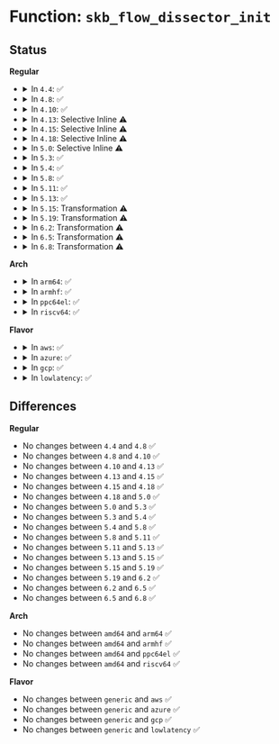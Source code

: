 # Function: <code>skb_flow_dissector_init</code>

## Status
<b>Regular</b>
<ul>
<li>
<details>
<summary>In <code>4.4</code>: ✅</summary>

```c
void skb_flow_dissector_init(struct flow_dissector *flow_dissector, const struct flow_dissector_key *key, unsigned int key_count);
```

**Collision:** Unique Global

**Inline:** No

**Transformation:** False

**Instances:**

```
In net/core/flow_dissector.c (ffffffff817115d0)
Location: net/core/flow_dissector.c:41
Inline: False
Direct callers:
  - net/core/flow_dissector.c:init_default_flow_dissectors
  - net/core/flow_dissector.c:init_default_flow_dissectors
```
**Symbols:**

```
ffffffff817115d0-ffffffff81711676: skb_flow_dissector_init (STB_GLOBAL)
```
</details>
</li>
<li>
<details>
<summary>In <code>4.8</code>: ✅</summary>

```c
void skb_flow_dissector_init(struct flow_dissector *flow_dissector, const struct flow_dissector_key *key, unsigned int key_count);
```

**Collision:** Unique Global

**Inline:** No

**Transformation:** False

**Instances:**

```
In net/core/flow_dissector.c (ffffffff81778f10)
Location: net/core/flow_dissector.c:28
Inline: False
Direct callers:
  - net/core/flow_dissector.c:init_default_flow_dissectors
  - net/core/flow_dissector.c:init_default_flow_dissectors
  - net/core/flow_dissector.c:init_default_flow_dissectors
```
**Symbols:**

```
ffffffff81778f10-ffffffff81778fb6: skb_flow_dissector_init (STB_GLOBAL)
```
</details>
</li>
<li>
<details>
<summary>In <code>4.10</code>: ✅</summary>

```c
void skb_flow_dissector_init(struct flow_dissector *flow_dissector, const struct flow_dissector_key *key, unsigned int key_count);
```

**Collision:** Unique Global

**Inline:** No

**Transformation:** False

**Instances:**

```
In net/core/flow_dissector.c (ffffffff817a6060)
Location: net/core/flow_dissector.c:30
Inline: False
Direct callers:
  - net/core/flow_dissector.c:init_default_flow_dissectors
  - net/core/flow_dissector.c:init_default_flow_dissectors
  - net/core/flow_dissector.c:init_default_flow_dissectors
```
**Symbols:**

```
ffffffff817a6060-ffffffff817a610f: skb_flow_dissector_init (STB_GLOBAL)
```
</details>
</li>
<li>
<details>
<summary>In <code>4.13</code>: Selective Inline ⚠️</summary>

```c
void skb_flow_dissector_init(struct flow_dissector *flow_dissector, const struct flow_dissector_key *key, unsigned int key_count);
```

**Collision:** Unique Global

**Inline:** Selective

**Transformation:** False

**Instances:**

```
In net/core/flow_dissector.c (ffffffff817c4910)
Location: net/core/flow_dissector.c:31
Inline: True
Direct callers:
  - net/core/flow_dissector.c:init_default_flow_dissectors
  - net/core/flow_dissector.c:init_default_flow_dissectors
  - net/core/flow_dissector.c:init_default_flow_dissectors
```
**Symbols:**

```
ffffffff817c4910-ffffffff817c49bf: skb_flow_dissector_init (STB_GLOBAL)
```
</details>
</li>
<li>
<details>
<summary>In <code>4.15</code>: Selective Inline ⚠️</summary>

```c
void skb_flow_dissector_init(struct flow_dissector *flow_dissector, const struct flow_dissector_key *key, unsigned int key_count);
```

**Collision:** Unique Global

**Inline:** Selective

**Transformation:** False

**Instances:**

```
In net/core/flow_dissector.c (ffffffff8183e220)
Location: net/core/flow_dissector.c:34
Inline: True
Direct callers:
  - net/core/flow_dissector.c:init_default_flow_dissectors
  - net/core/flow_dissector.c:init_default_flow_dissectors
  - net/core/flow_dissector.c:init_default_flow_dissectors
```
**Symbols:**

```
ffffffff8183e220-ffffffff8183e2cf: skb_flow_dissector_init (STB_GLOBAL)
```
</details>
</li>
<li>
<details>
<summary>In <code>4.18</code>: Selective Inline ⚠️</summary>

```c
void skb_flow_dissector_init(struct flow_dissector *flow_dissector, const struct flow_dissector_key *key, unsigned int key_count);
```

**Collision:** Unique Global

**Inline:** Selective

**Transformation:** False

**Instances:**

```
In net/core/flow_dissector.c (ffffffff81888a80)
Location: net/core/flow_dissector.c:35
Inline: True
Direct callers:
  - net/core/flow_dissector.c:init_default_flow_dissectors
  - net/core/flow_dissector.c:init_default_flow_dissectors
  - net/core/flow_dissector.c:init_default_flow_dissectors
```
**Symbols:**

```
ffffffff81888a80-ffffffff81888b30: skb_flow_dissector_init (STB_GLOBAL)
```
</details>
</li>
<li>
<details>
<summary>In <code>5.0</code>: Selective Inline ⚠️</summary>

```c
void skb_flow_dissector_init(struct flow_dissector *flow_dissector, const struct flow_dissector_key *key, unsigned int key_count);
```

**Collision:** Unique Global

**Inline:** Selective

**Transformation:** False

**Instances:**

```
In net/core/flow_dissector.c (ffffffff818a9660)
Location: net/core/flow_dissector.c:38
Inline: True
Direct callers:
  - net/core/flow_dissector.c:init_default_flow_dissectors
  - net/core/flow_dissector.c:init_default_flow_dissectors
  - net/core/flow_dissector.c:init_default_flow_dissectors
```
**Symbols:**

```
ffffffff818a9660-ffffffff818a9710: skb_flow_dissector_init (STB_GLOBAL)
```
</details>
</li>
<li>
<details>
<summary>In <code>5.3</code>: ✅</summary>

```c
void skb_flow_dissector_init(struct flow_dissector *flow_dissector, const struct flow_dissector_key *key, unsigned int key_count);
```

**Collision:** Unique Global

**Inline:** No

**Transformation:** False

**Instances:**

```
In net/core/flow_dissector.c (ffffffff818f47a0)
Location: net/core/flow_dissector.c:43
Inline: False
Direct callers:
  - net/core/flow_dissector.c:init_default_flow_dissectors
  - net/core/flow_dissector.c:init_default_flow_dissectors
  - net/core/flow_dissector.c:init_default_flow_dissectors
```
**Symbols:**

```
ffffffff818f47a0-ffffffff818f4832: skb_flow_dissector_init (STB_GLOBAL)
```
</details>
</li>
<li>
<details>
<summary>In <code>5.4</code>: ✅</summary>

```c
void skb_flow_dissector_init(struct flow_dissector *flow_dissector, const struct flow_dissector_key *key, unsigned int key_count);
```

**Collision:** Unique Global

**Inline:** No

**Transformation:** False

**Instances:**

```
In net/core/flow_dissector.c (ffffffff81926750)
Location: net/core/flow_dissector.c:43
Inline: False
Direct callers:
  - net/core/flow_dissector.c:init_default_flow_dissectors
  - net/core/flow_dissector.c:init_default_flow_dissectors
  - net/core/flow_dissector.c:init_default_flow_dissectors
```
**Symbols:**

```
ffffffff81926750-ffffffff819267e2: skb_flow_dissector_init (STB_GLOBAL)
```
</details>
</li>
<li>
<details>
<summary>In <code>5.8</code>: ✅</summary>

```c
void skb_flow_dissector_init(struct flow_dissector *flow_dissector, const struct flow_dissector_key *key, unsigned int key_count);
```

**Collision:** Unique Global

**Inline:** No

**Transformation:** False

**Instances:**

```
In net/core/flow_dissector.c (ffffffff819fa710)
Location: net/core/flow_dissector.c:42
Inline: False
Direct callers:
  - net/core/flow_dissector.c:init_default_flow_dissectors
  - net/core/flow_dissector.c:init_default_flow_dissectors
  - net/core/flow_dissector.c:init_default_flow_dissectors
```
**Symbols:**

```
ffffffff819fa710-ffffffff819fa79d: skb_flow_dissector_init (STB_GLOBAL)
```
</details>
</li>
<li>
<details>
<summary>In <code>5.11</code>: ✅</summary>

```c
void skb_flow_dissector_init(struct flow_dissector *flow_dissector, const struct flow_dissector_key *key, unsigned int key_count);
```

**Collision:** Unique Global

**Inline:** No

**Transformation:** False

**Instances:**

```
In net/core/flow_dissector.c (ffffffff819fa320)
Location: net/core/flow_dissector.c:42
Inline: False
Direct callers:
  - net/core/flow_dissector.c:init_default_flow_dissectors
  - net/core/flow_dissector.c:init_default_flow_dissectors
  - net/core/flow_dissector.c:init_default_flow_dissectors
```
**Symbols:**

```
ffffffff819fa320-ffffffff819fa3ad: skb_flow_dissector_init (STB_GLOBAL)
```
</details>
</li>
<li>
<details>
<summary>In <code>5.13</code>: ✅</summary>

```c
void skb_flow_dissector_init(struct flow_dissector *flow_dissector, const struct flow_dissector_key *key, unsigned int key_count);
```

**Collision:** Unique Global

**Inline:** No

**Transformation:** False

**Instances:**

```
In net/core/flow_dissector.c (ffffffff819e0500)
Location: net/core/flow_dissector.c:43
Inline: False
Direct callers:
  - net/core/flow_dissector.c:init_default_flow_dissectors
  - net/core/flow_dissector.c:init_default_flow_dissectors
  - net/core/flow_dissector.c:init_default_flow_dissectors
```
**Symbols:**

```
ffffffff819e0500-ffffffff819e058d: skb_flow_dissector_init (STB_GLOBAL)
```
</details>
</li>
<li>
<details>
<summary>In <code>5.15</code>: Transformation ⚠️</summary>

```c
void skb_flow_dissector_init(struct flow_dissector *flow_dissector, const struct flow_dissector_key *key, unsigned int key_count);
```

**Collision:** Unique Global

**Inline:** No

**Transformation:** True

**Instances:**

```
In net/core/flow_dissector.c (0)
Location: net/core/flow_dissector.c:43
Inline: False
Direct callers:
  - net/core/flow_dissector.c:init_default_flow_dissectors
  - net/core/flow_dissector.c:init_default_flow_dissectors
  - net/core/flow_dissector.c:init_default_flow_dissectors
```
**Symbols:**

```
ffffffff81d35672-ffffffff81d356bf: skb_flow_dissector_init.cold (STB_LOCAL)
ffffffff81a90f80-ffffffff81a91031: skb_flow_dissector_init (STB_GLOBAL)
```
</details>
</li>
<li>
<details>
<summary>In <code>5.19</code>: Transformation ⚠️</summary>

```c
void skb_flow_dissector_init(struct flow_dissector *flow_dissector, const struct flow_dissector_key *key, unsigned int key_count);
```

**Collision:** Unique Global

**Inline:** No

**Transformation:** True

**Instances:**

```
In net/core/flow_dissector.c (0)
Location: net/core/flow_dissector.c:45
Inline: False
Direct callers:
  - net/core/flow_dissector.c:init_default_flow_dissectors
  - net/core/flow_dissector.c:init_default_flow_dissectors
  - net/core/flow_dissector.c:init_default_flow_dissectors
```
**Symbols:**

```
ffffffff81f01c01-ffffffff81f01c4e: skb_flow_dissector_init.cold (STB_LOCAL)
ffffffff81c07040-ffffffff81c070ff: skb_flow_dissector_init (STB_GLOBAL)
```
</details>
</li>
<li>
<details>
<summary>In <code>6.2</code>: Transformation ⚠️</summary>

```c
void skb_flow_dissector_init(struct flow_dissector *flow_dissector, const struct flow_dissector_key *key, unsigned int key_count);
```

**Collision:** Unique Global

**Inline:** No

**Transformation:** True

**Instances:**

```
In net/core/flow_dissector.c (0)
Location: net/core/flow_dissector.c:45
Inline: False
Direct callers:
  - net/core/flow_dissector.c:init_default_flow_dissectors
  - net/core/flow_dissector.c:init_default_flow_dissectors
  - net/core/flow_dissector.c:init_default_flow_dissectors
```
**Symbols:**

```
ffffffff820ab041-ffffffff820ab08e: skb_flow_dissector_init.cold (STB_LOCAL)
ffffffff81db6a70-ffffffff81db6b2f: skb_flow_dissector_init (STB_GLOBAL)
```
</details>
</li>
<li>
<details>
<summary>In <code>6.5</code>: Transformation ⚠️</summary>

```c
void skb_flow_dissector_init(struct flow_dissector *flow_dissector, const struct flow_dissector_key *key, unsigned int key_count);
```

**Collision:** Unique Global

**Inline:** No

**Transformation:** True

**Instances:**

```
In net/core/flow_dissector.c (0)
Location: net/core/flow_dissector.c:46
Inline: False
Direct callers:
  - net/core/flow_dissector.c:init_default_flow_dissectors
  - net/core/flow_dissector.c:init_default_flow_dissectors
  - net/core/flow_dissector.c:init_default_flow_dissectors
```
**Symbols:**

```
ffffffff8212c698-ffffffff8212c6e0: skb_flow_dissector_init.cold (STB_LOCAL)
ffffffff81e26e40-ffffffff81e26f2d: skb_flow_dissector_init (STB_GLOBAL)
```
</details>
</li>
<li>
<details>
<summary>In <code>6.8</code>: Transformation ⚠️</summary>

```c
void skb_flow_dissector_init(struct flow_dissector *flow_dissector, const struct flow_dissector_key *key, unsigned int key_count);
```

**Collision:** Unique Global

**Inline:** No

**Transformation:** True

**Instances:**

```
In net/core/flow_dissector.c (0)
Location: net/core/flow_dissector.c:46
Inline: False
Direct callers:
  - net/core/flow_dissector.c:init_default_flow_dissectors
  - net/core/flow_dissector.c:init_default_flow_dissectors
  - net/core/flow_dissector.c:init_default_flow_dissectors
  - net/xfrm/xfrm_policy.c:xfrm_init
```
**Symbols:**

```
ffffffff8220e3bd-ffffffff8220e40a: skb_flow_dissector_init.cold (STB_LOCAL)
ffffffff81ee4de0-ffffffff81ee4ed2: skb_flow_dissector_init (STB_GLOBAL)
```
</details>
</li>
</ul>
<b>Arch</b>
<ul>
<li>
<details>
<summary>In <code>arm64</code>: ✅</summary>

```c
void skb_flow_dissector_init(struct flow_dissector *flow_dissector, const struct flow_dissector_key *key, unsigned int key_count);
```

**Collision:** Unique Global

**Inline:** No

**Transformation:** False

**Instances:**

```
In net/core/flow_dissector.c (ffff800010bc2a88)
Location: net/core/flow_dissector.c:43
Inline: False
Direct callers:
  - net/core/flow_dissector.c:init_default_flow_dissectors
  - net/core/flow_dissector.c:init_default_flow_dissectors
  - net/core/flow_dissector.c:init_default_flow_dissectors
```
**Symbols:**

```
ffff800010bc2a88-ffff800010bc2b44: skb_flow_dissector_init (STB_GLOBAL)
```
</details>
</li>
<li>
<details>
<summary>In <code>armhf</code>: ✅</summary>

```c
void skb_flow_dissector_init(struct flow_dissector *flow_dissector, const struct flow_dissector_key *key, unsigned int key_count);
```

**Collision:** Unique Global

**Inline:** No

**Transformation:** False

**Instances:**

```
In net/core/flow_dissector.c (c0cdddd8)
Location: net/core/flow_dissector.c:43
Inline: False
Direct callers:
  - net/core/flow_dissector.c:init_default_flow_dissectors
  - net/core/flow_dissector.c:init_default_flow_dissectors
  - net/core/flow_dissector.c:init_default_flow_dissectors
```
**Symbols:**

```
c0cdddd8-c0cdde80: skb_flow_dissector_init (STB_GLOBAL)
```
</details>
</li>
<li>
<details>
<summary>In <code>ppc64el</code>: ✅</summary>

```c
void skb_flow_dissector_init(struct flow_dissector *flow_dissector, const struct flow_dissector_key *key, unsigned int key_count);
```

**Collision:** Unique Global

**Inline:** No

**Transformation:** False

**Instances:**

```
In net/core/flow_dissector.c (c000000000c9ca60)
Location: net/core/flow_dissector.c:43
Inline: False
Direct callers:
  - net/core/flow_dissector.c:init_default_flow_dissectors
  - net/core/flow_dissector.c:init_default_flow_dissectors
  - net/core/flow_dissector.c:init_default_flow_dissectors
```
**Symbols:**

```
c000000000c9ca60-c000000000c9cb30: skb_flow_dissector_init (STB_GLOBAL)
```
</details>
</li>
<li>
<details>
<summary>In <code>riscv64</code>: ✅</summary>

```c
void skb_flow_dissector_init(struct flow_dissector *flow_dissector, const struct flow_dissector_key *key, unsigned int key_count);
```

**Collision:** Unique Global

**Inline:** No

**Transformation:** False

**Instances:**

```
In net/core/flow_dissector.c (ffffffe00074f7e2)
Location: net/core/flow_dissector.c:43
Inline: False
Direct callers:
  - net/core/flow_dissector.c:init_default_flow_dissectors
  - net/core/flow_dissector.c:init_default_flow_dissectors
  - net/core/flow_dissector.c:init_default_flow_dissectors
```
**Symbols:**

```
ffffffe00074f7e2-ffffffe00074f87a: skb_flow_dissector_init (STB_GLOBAL)
```
</details>
</li>
</ul>
<b>Flavor</b>
<ul>
<li>
<details>
<summary>In <code>aws</code>: ✅</summary>

```c
void skb_flow_dissector_init(struct flow_dissector *flow_dissector, const struct flow_dissector_key *key, unsigned int key_count);
```

**Collision:** Unique Global

**Inline:** No

**Transformation:** False

**Instances:**

```
In net/core/flow_dissector.c (ffffffff818c6750)
Location: net/core/flow_dissector.c:43
Inline: False
Direct callers:
  - net/core/flow_dissector.c:init_default_flow_dissectors
  - net/core/flow_dissector.c:init_default_flow_dissectors
  - net/core/flow_dissector.c:init_default_flow_dissectors
```
**Symbols:**

```
ffffffff818c6750-ffffffff818c67e2: skb_flow_dissector_init (STB_GLOBAL)
```
</details>
</li>
<li>
<details>
<summary>In <code>azure</code>: ✅</summary>

```c
void skb_flow_dissector_init(struct flow_dissector *flow_dissector, const struct flow_dissector_key *key, unsigned int key_count);
```

**Collision:** Unique Global

**Inline:** No

**Transformation:** False

**Instances:**

```
In net/core/flow_dissector.c (ffffffff81880690)
Location: net/core/flow_dissector.c:43
Inline: False
Direct callers:
  - net/core/flow_dissector.c:init_default_flow_dissectors
  - net/core/flow_dissector.c:init_default_flow_dissectors
  - net/core/flow_dissector.c:init_default_flow_dissectors
```
**Symbols:**

```
ffffffff81880690-ffffffff81880722: skb_flow_dissector_init (STB_GLOBAL)
```
</details>
</li>
<li>
<details>
<summary>In <code>gcp</code>: ✅</summary>

```c
void skb_flow_dissector_init(struct flow_dissector *flow_dissector, const struct flow_dissector_key *key, unsigned int key_count);
```

**Collision:** Unique Global

**Inline:** No

**Transformation:** False

**Instances:**

```
In net/core/flow_dissector.c (ffffffff81917750)
Location: net/core/flow_dissector.c:43
Inline: False
Direct callers:
  - net/core/flow_dissector.c:init_default_flow_dissectors
  - net/core/flow_dissector.c:init_default_flow_dissectors
  - net/core/flow_dissector.c:init_default_flow_dissectors
```
**Symbols:**

```
ffffffff81917750-ffffffff819177e2: skb_flow_dissector_init (STB_GLOBAL)
```
</details>
</li>
<li>
<details>
<summary>In <code>lowlatency</code>: ✅</summary>

```c
void skb_flow_dissector_init(struct flow_dissector *flow_dissector, const struct flow_dissector_key *key, unsigned int key_count);
```

**Collision:** Unique Global

**Inline:** No

**Transformation:** False

**Instances:**

```
In net/core/flow_dissector.c (ffffffff81938960)
Location: net/core/flow_dissector.c:43
Inline: False
Direct callers:
  - net/core/flow_dissector.c:init_default_flow_dissectors
  - net/core/flow_dissector.c:init_default_flow_dissectors
  - net/core/flow_dissector.c:init_default_flow_dissectors
```
**Symbols:**

```
ffffffff81938960-ffffffff819389f2: skb_flow_dissector_init (STB_GLOBAL)
```
</details>
</li>
</ul>

## Differences
<b>Regular</b>
<ul>
<li>
No changes between <code>4.4</code> and <code>4.8</code> ✅
</li>
<li>
No changes between <code>4.8</code> and <code>4.10</code> ✅
</li>
<li>
No changes between <code>4.10</code> and <code>4.13</code> ✅
</li>
<li>
No changes between <code>4.13</code> and <code>4.15</code> ✅
</li>
<li>
No changes between <code>4.15</code> and <code>4.18</code> ✅
</li>
<li>
No changes between <code>4.18</code> and <code>5.0</code> ✅
</li>
<li>
No changes between <code>5.0</code> and <code>5.3</code> ✅
</li>
<li>
No changes between <code>5.3</code> and <code>5.4</code> ✅
</li>
<li>
No changes between <code>5.4</code> and <code>5.8</code> ✅
</li>
<li>
No changes between <code>5.8</code> and <code>5.11</code> ✅
</li>
<li>
No changes between <code>5.11</code> and <code>5.13</code> ✅
</li>
<li>
No changes between <code>5.13</code> and <code>5.15</code> ✅
</li>
<li>
No changes between <code>5.15</code> and <code>5.19</code> ✅
</li>
<li>
No changes between <code>5.19</code> and <code>6.2</code> ✅
</li>
<li>
No changes between <code>6.2</code> and <code>6.5</code> ✅
</li>
<li>
No changes between <code>6.5</code> and <code>6.8</code> ✅
</li>
</ul>
<b>Arch</b>
<ul>
<li>
No changes between <code>amd64</code> and <code>arm64</code> ✅
</li>
<li>
No changes between <code>amd64</code> and <code>armhf</code> ✅
</li>
<li>
No changes between <code>amd64</code> and <code>ppc64el</code> ✅
</li>
<li>
No changes between <code>amd64</code> and <code>riscv64</code> ✅
</li>
</ul>
<b>Flavor</b>
<ul>
<li>
No changes between <code>generic</code> and <code>aws</code> ✅
</li>
<li>
No changes between <code>generic</code> and <code>azure</code> ✅
</li>
<li>
No changes between <code>generic</code> and <code>gcp</code> ✅
</li>
<li>
No changes between <code>generic</code> and <code>lowlatency</code> ✅
</li>
</ul>
